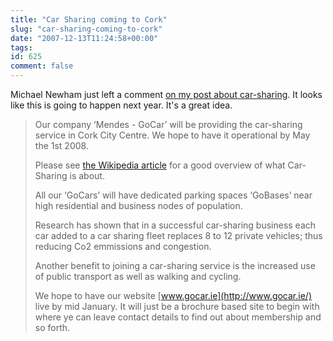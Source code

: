 ```yaml
---
title: "Car Sharing coming to Cork"
slug: "car-sharing-coming-to-cork"
date: "2007-12-13T11:24:58+00:00"
tags:
id: 625
comment: false
---
```


Michael Newham just left a comment [on my post about car-sharing](http://conoroneill.com/2007/03/22/car-sharing-in-cork-city/#comment-101146). It looks like this is going to happen next year. It's a great idea.

> Our company ‘Mendes - GoCar’ will be providing the car-sharing service in Cork City Centre. We hope to have it operational by May the 1st 2008.
> 
> Please see [the Wikipedia article](http://en.wikipedia.org/wiki/Car_sharing) for a good overview of what Car-Sharing is about.
> 
> All our ‘GoCars’ will have dedicated parking spaces ‘GoBases’ near high residential and business nodes of population.
> 
> Research has shown that in a successful car-sharing business each car added to a car sharing fleet replaces 8 to 12 private vehicles; thus reducing Co2 emmissions and congestion.
> 
> Another benefit to joining a car-sharing service is the increased use of public transport as well as walking and cycling.
> 
> We hope to have our website [www.gocar.ie](http://www.gocar.ie/) live by mid January. It will just be a brochure based site to begin with where ye can leave contact details to find out about membership and so forth.
